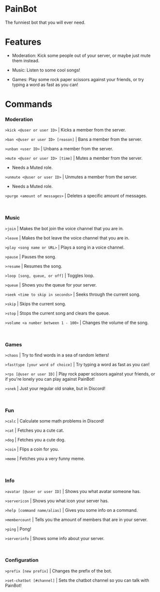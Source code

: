 # PainBot

The funniest bot that you will ever need.

# Features

- Moderation: Kick some people out of your server, or maybe just mute them instead.

- Music: Listen to some cool songs!

- Games: Play some rock paper scissors against your friends, or try typing a word as fast as you can!

# Commands

### Moderation

`>kick <@user or user ID>` | Kicks a member from the server.

`>ban <@user or user ID> [reason]` | Bans a member from the server.

`>unban <user ID>` | Unbans a member from the server.

`>mute <@user or user ID> [time]` | Mutes a member from the server.

- Needs a Muted role.

`>unmute <@user or user ID>` | Unmutes a member from the server.

- Needs a Muted role.

`>purge <amount of messages>` | Deletes a specific amount of messages.

<br />

### Music

`>join` | Makes the bot join the voice channel that you are in.

`>leave` | Makes the bot leave the voice channel that you are in.

`>play <song name or URL>` | Plays a song in a voice channel.

`>pause` | Pauses the song.

`>resume` | Resumes the song.

`>loop [song, queue, or off]` | Toggles loop.

`>queue` | Shows you the queue for your server.

`>seek <time to skip in seconds>` | Seeks through the current song.

`>skip` | Skips the current song.

`>stop` | Stops the current song and clears the queue.

`>volume <a number between 1 - 100>` | Changes the volume of the song.

<br />

### Games

`>chaos` | Try to find words in a sea of random letters!

`>fasttype [your word of choice]` | Try typing a word as fast as you can!

`>rps [@user or user ID]` | Play rock paper scissors against your friends, or if you're lonely you can play against PainBot!

`>snek` | Just your regular old snake, but in Discord!

<br />

### Fun

`>calc` | Calculate some math problems in Discord!

`>cat` | Fetches you a cute cat.

`>dog` | Fetches you a cute dog.

`>coin` | Flips a coin for you.

`>meme` | Fetches you a very funny meme.

<br />

### Info

`>avatar [@user or user ID]` | Shows you what avatar someone has.

`>servericon` | Shows you what icon your server has.

`>help [command name/alias]` | Gives you some info on a command.

`>membercount` | Tells you the amount of members that are in your server.

`>ping` | Pong!

`>serverinfo` | Shows some info about your server.

<br />

### Configuration

`>prefix [new prefix]` | Changes the prefix of the bot.

`>set-chatbot [#channel]` | Sets the chatbot channel so you can talk with PainBot!
